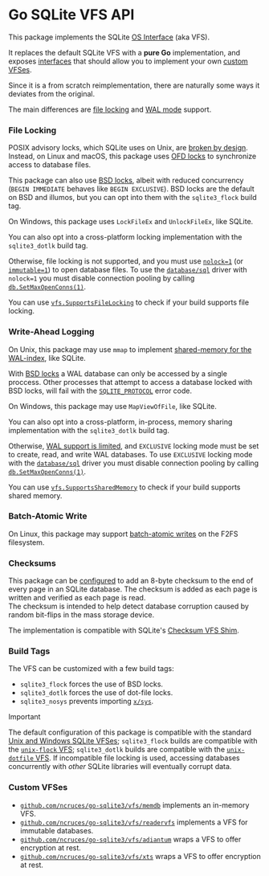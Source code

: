 # Go SQLite VFS API

This package implements the SQLite [OS Interface](https://sqlite.org/vfs.html) (aka VFS).

It replaces the default SQLite VFS with a **pure Go** implementation,
and exposes [interfaces](https://pkg.go.dev/github.com/ncruces/go-sqlite3/vfs#VFS)
that should allow you to implement your own [custom VFSes](#custom-vfses).

Since it is a from scratch reimplementation,
there are naturally some ways it deviates from the original.

The main differences are [file locking](#file-locking) and [WAL mode](#write-ahead-logging) support.

### File Locking

POSIX advisory locks, which SQLite uses on Unix, are
[broken by design](https://github.com/sqlite/sqlite/blob/b74eb0/src/os_unix.c#L1073-L1161).
Instead, on Linux and macOS, this package uses
[OFD locks](https://www.gnu.org/software/libc/manual/html_node/Open-File-Description-Locks.html)
to synchronize access to database files.

This package can also use
[BSD locks](https://man.freebsd.org/cgi/man.cgi?query=flock&sektion=2),
albeit with reduced concurrency (`BEGIN IMMEDIATE` behaves like `BEGIN EXCLUSIVE`).
BSD locks are the default on BSD and illumos,
but you can opt into them with the `sqlite3_flock` build tag.

On Windows, this package uses `LockFileEx` and `UnlockFileEx`,
like SQLite.

You can also opt into a cross-platform locking implementation
with the `sqlite3_dotlk` build tag.

Otherwise, file locking is not supported, and you must use
[`nolock=1`](https://sqlite.org/uri.html#urinolock)
(or [`immutable=1`](https://sqlite.org/uri.html#uriimmutable))
to open database files.
To use the [`database/sql`](https://pkg.go.dev/database/sql) driver
with `nolock=1` you must disable connection pooling by calling
[`db.SetMaxOpenConns(1)`](https://pkg.go.dev/database/sql#DB.SetMaxOpenConns).

You can use [`vfs.SupportsFileLocking`](https://pkg.go.dev/github.com/ncruces/go-sqlite3/vfs#SupportsFileLocking)
to check if your build supports file locking.

### Write-Ahead Logging

On Unix, this package may use `mmap` to implement
[shared-memory for the WAL-index](https://sqlite.org/wal.html#implementation_of_shared_memory_for_the_wal_index),
like SQLite.

With [BSD locks](https://man.freebsd.org/cgi/man.cgi?query=flock&sektion=2)
a WAL database can only be accessed by a single proccess.
Other processes that attempt to access a database locked with BSD locks,
will fail with the [`SQLITE_PROTOCOL`](https://sqlite.org/rescode.html#protocol) error code.

On Windows, this package may use `MapViewOfFile`, like SQLite.

You can also opt into a cross-platform, in-process, memory sharing implementation
with the `sqlite3_dotlk` build tag.

Otherwise, [WAL support is limited](https://sqlite.org/wal.html#noshm),
and `EXCLUSIVE` locking mode must be set to create, read, and write WAL databases.
To use `EXCLUSIVE` locking mode with the
[`database/sql`](https://pkg.go.dev/database/sql) driver
you must disable connection pooling by calling
[`db.SetMaxOpenConns(1)`](https://pkg.go.dev/database/sql#DB.SetMaxOpenConns).

You can use [`vfs.SupportsSharedMemory`](https://pkg.go.dev/github.com/ncruces/go-sqlite3/vfs#SupportsSharedMemory)
to check if your build supports shared memory.

### Batch-Atomic Write

On Linux, this package may support
[batch-atomic writes](https://sqlite.org/cgi/src/technote/714)
on the F2FS filesystem.

### Checksums

This package can be [configured](https://pkg.go.dev/github.com/ncruces/go-sqlite3#Conn.EnableChecksums)
to add an 8-byte checksum to the end of every page in an SQLite database.
The checksum is added as each page is written
and verified as each page is read.\
The checksum is intended to help detect database corruption
caused by random bit-flips in the mass storage device.

The implementation is compatible with SQLite's
[Checksum VFS Shim](https://sqlite.org/cksumvfs.html).

### Build Tags

The VFS can be customized with a few build tags:
- `sqlite3_flock` forces the use of BSD locks.
- `sqlite3_dotlk` forces the use of dot-file locks.
- `sqlite3_nosys` prevents importing [`x/sys`](https://pkg.go.dev/golang.org/x/sys).

> [!IMPORTANT]
> The default configuration of this package is compatible with the standard
> [Unix and Windows SQLite VFSes](https://sqlite.org/vfs.html#multiple_vfses);
> `sqlite3_flock` builds are compatible with the
> [`unix-flock` VFS](https://sqlite.org/compile.html#enable_locking_style);
> `sqlite3_dotlk` builds are compatible with the
> [`unix-dotfile` VFS](https://sqlite.org/compile.html#enable_locking_style).
> If incompatible file locking is used, accessing databases concurrently with
> _other_ SQLite libraries will eventually corrupt data.

### Custom VFSes

- [`github.com/ncruces/go-sqlite3/vfs/memdb`](https://pkg.go.dev/github.com/ncruces/go-sqlite3/vfs/memdb)
  implements an in-memory VFS.
- [`github.com/ncruces/go-sqlite3/vfs/readervfs`](https://pkg.go.dev/github.com/ncruces/go-sqlite3/vfs/readervfs)
  implements a VFS for immutable databases.
- [`github.com/ncruces/go-sqlite3/vfs/adiantum`](https://pkg.go.dev/github.com/ncruces/go-sqlite3/vfs/adiantum)
  wraps a VFS to offer encryption at rest.
- [`github.com/ncruces/go-sqlite3/vfs/xts`](https://pkg.go.dev/github.com/ncruces/go-sqlite3/vfs/xts)
  wraps a VFS to offer encryption at rest.
